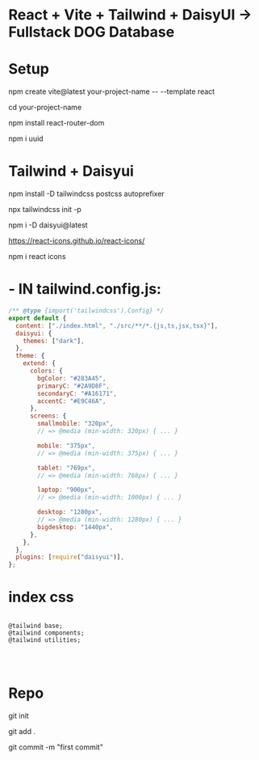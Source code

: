 # React + Vite + Tailwind + DaisyUI -> Fullstack DOG Database

# Setup

npm create vite@latest your-project-name -- --template react

cd your-project-name

npm install react-router-dom

npm i uuid

# Tailwind + Daisyui

npm install -D tailwindcss postcss autoprefixer

npx tailwindcss init -p

npm i -D daisyui@latest

<!-- Icons -->

https://react-icons.github.io/react-icons/

npm i react icons

# - IN tailwind.config.js:

```javascript
/** @type {import('tailwindcss').Config} */
export default {
  content: ["./index.html", "./src/**/*.{js,ts,jsx,tsx}"],
  daisyui: {
    themes: ["dark"],
  },
  theme: {
    extend: {
      colors: {
        bgColor: "#283A45",
        primaryC: "#2A9D8F",
        secondaryC: "#A16171",
        accentC: "#E9C46A",
      },
      screens: {
        smallmobile: "320px",
        // => @media (min-width: 320px) { ... }

        mobile: "375px",
        // => @media (min-width: 375px) { ... }

        tablet: "769px",
        // => @media (min-width: 768px) { ... }

        laptop: "900px",
        // => @media (min-width: 1000px) { ... }

        desktop: "1280px",
        // => @media (min-width: 1280px) { ... }
        bigdesktop: "1440px",
      },
    },
  },
  plugins: [require("daisyui")],
};
```

# index css

```

@tailwind base;
@tailwind components;
@tailwind utilities;




```

# Repo

git init

git add .

git commit -m "first commit"

